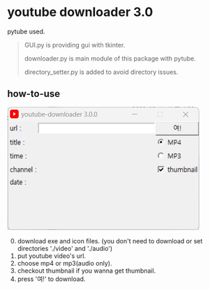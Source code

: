# youtube downloader 3.0

pytube used.

> GUI.py is providing gui with tkinter.
>
> downloader.py is main module of this package with pytube.
>
> directory_setter.py is added to avoid directory issues.

## how-to-use
![youtube downloader](/tutorial.png)

0. download exe and icon files. (you don't need to download or set directories './video' and './audio')
1. put youtube video's url.
2. choose mp4 or mp3(audio only).
3. checkout thumbnail if you wanna get thumbnail.
4. press '여!' to download.
